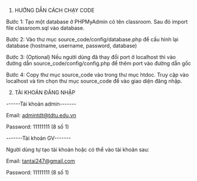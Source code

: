 1. HƯỚNG DẪN CÁCH CHẠY CODE

  Bước 1: Tạo một database ở PHPMyAdmin có tên classroom. Sau đó import file classroom.sql vào database.

  Bước 2: Vào thư mục source_code/config/database.php để cấu hình lại database (hostname, username, password, database)

  Bước 3: (Optional) Nếu người dùng đã thay đổi port ở localhost thì vào đường dẫn source_code/config/config.php để thêm port vào đường dẫn gốc

  Bước 4: Copy thư mục source_code vào trong thư mục htdoc. Truy cập vào localhost và tìm chọn thư mục source_code để vào giao diện đăng nhập.

2. TÀI KHOẢN ĐĂNG NHẬP

  ------Tài khoản admin-------
  
  Email: admintdt@tdtu.edu.vn
  
  Password: 11111111 (8 số 1)

  -------Tài khoản GV-------
  
  Người dùng tự tạo tài khoản hoặc có thể vào tài khoản sau: 
  
  Email: tantai247@gmail.com 
  
  Password: 11111111 (8 số 1)
